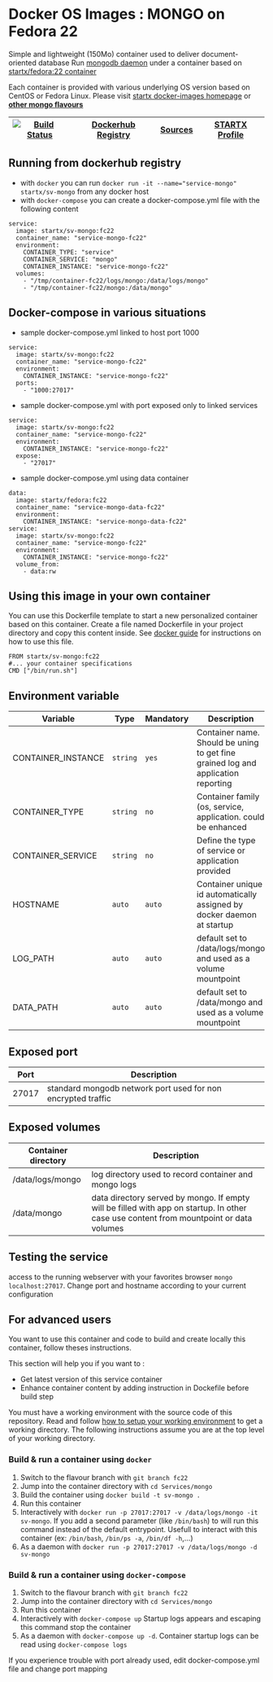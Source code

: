 <!--[metadata]>
+++
title = "STARTX Docker Services Images : MONGO on Fedora 22"
description = "Docker container with mongo service based on fedora 22"
keywords = ["home, docker, startx, mongo, fedora 22, centos, repository, container, swarm, compose"]
weight=3
+++
<![end-metadata]-->

# Docker OS Images : MONGO on Fedora 22

Simple and lightweight (150Mo) container used to deliver document-oriented database
Run [mongodb daemon](https://www.mongodb.org/) under a container 
based on [startx/fedora:22 container](https://hub.docker.com/r/startx/fedora)

Each container is provided with various underlying OS version based on CentOS or 
Fedora Linux. Please visit [startx docker-images homepage](https://github.com/startxfr/docker-images/)
or **[other mongo flavours](https://github.com/startxfr/docker-images/Services/mongo/#available-flavours)**

| [![Build Status](https://travis-ci.org/startxfr/docker-images.svg)](https://travis-ci.org/startxfr/docker-images) | [Dockerhub Registry](https://hub.docker.com/r/startx/sv-mongo/) | [Sources](https://github.com/startxfr/docker-images/Services/mongo)             | [STARTX Profile](https://github.com/startxfr) | 
|-------------------------------------------------------------------------------------------------------------------|-----------------------------------------------------------------|---------------------------------------------------------------------------------|-----------------------------------------------|

## Running from dockerhub registry

* with `docker` you can run `docker run -it --name="service-mongo" startx/sv-mongo` from any docker host
* with `docker-compose` you can create a docker-compose.yml file with the following content
```
service:
  image: startx/sv-mongo:fc22
  container_name: "service-mongo-fc22"
  environment:
    CONTAINER_TYPE: "service"
    CONTAINER_SERVICE: "mongo"
    CONTAINER_INSTANCE: "service-mongo-fc22"
  volumes:
    - "/tmp/container-fc22/logs/mongo:/data/logs/mongo"
    - "/tmp/container-fc22/mongo:/data/mongo"
```

## Docker-compose in various situations

* sample docker-compose.yml linked to host port 1000
```
service:
  image: startx/sv-mongo:fc22
  container_name: "service-mongo-fc22"
  environment:
    CONTAINER_INSTANCE: "service-mongo-fc22"
  ports:
    - "1000:27017"
```
* sample docker-compose.yml with port exposed only to linked services
```
service:
  image: startx/sv-mongo:fc22
  container_name: "service-mongo-fc22"
  environment:
    CONTAINER_INSTANCE: "service-mongo-fc22"
  expose:
    - "27017"
```
* sample docker-compose.yml using data container
```
data:
  image: startx/fedora:fc22
  container_name: "service-mongo-data-fc22"
  environment:
    CONTAINER_INSTANCE: "service-mongo-data-fc22"
service:
  image: startx/sv-mongo:fc22
  container_name: "service-mongo-fc22"
  environment:
    CONTAINER_INSTANCE: "service-mongo-fc22"
  volume_from:
    - data:rw
```

## Using this image in your own container

You can use this Dockerfile template to start a new personalized container based on this container. Create a file named Dockerfile in your project directory and copy this content inside. See [docker guide](http://docs.docker.com/engine/reference/builder/) for instructions on how to use this file.
 ```
FROM startx/sv-mongo:fc22
#... your container specifications
CMD ["/bin/run.sh"]
```

## Environment variable

| Variable                  | Type     | Mandatory | Description                                                              |
|---------------------------|----------|-----------|--------------------------------------------------------------------------|
| CONTAINER_INSTANCE        | `string` | `yes`     | Container name. Should be uning to get fine grained log and application reporting
| CONTAINER_TYPE            | `string` | `no`      | Container family (os, service, application. could be enhanced 
| CONTAINER_SERVICE         | `string` | `no`      | Define the type of service or application provided
| HOSTNAME                  | `auto`   | `auto`    | Container unique id automatically assigned by docker daemon at startup
| LOG_PATH                  | `auto`   | `auto`    | default set to /data/logs/mongo and used as a volume mountpoint
| DATA_PATH                 | `auto`   | `auto`    | default set to /data/mongo and used as a volume mountpoint

## Exposed port

| Port  | Description                                                              |
|-------|--------------------------------------------------------------------------|
| 27017 | standard mongodb network port used for non encrypted traffic

## Exposed volumes

| Container directory  | Description                                                              |
|----------------------|--------------------------------------------------------------------------|
| /data/logs/mongo     | log directory used to record container and mongo logs
| /data/mongo          | data directory served by mongo. If empty will be filled with app on startup. In other case use content from mountpoint or data volumes

## Testing the service

access to the running webserver with your favorites browser `mongo localhost:27017`. Change port and hostname according to your current configuration

## For advanced users

You want to use this container and code to build and create locally this container, follow theses instructions.

This section will help you if you want to :
* Get latest version of this service container
* Enhance container content by adding instruction in Dockefile before build step

You must have a working environment with the source code of this repository. Read and follow [how to setup your working environment](https://github.com/startxfr/docker-images#setup-your-working-environment-mandatory) to get a working directory. The following instructions assume you are at the top level of your working directory.

### Build & run a container using `docker`

1. Switch to the flavour branch with `git branch fc22`
2. Jump into the container directory with `cd Services/mongo`
3. Build the container using `docker build -t sv-mongo .`
4. Run this container 
  1. Interactively with `docker run -p 27017:27017 -v /data/logs/mongo -it sv-mongo`. If you add a second parameter (like `/bin/bash`) to will run this command instead of the default entrypoint. Usefull to interact with this container (ex: `/bin/bash`, `/bin/ps -a`, `/bin/df -h`,...) 
  2. As a daemon with `docker run -p 27017:27017 -v /data/logs/mongo -d sv-mongo`


### Build & run a container using `docker-compose`

1. Switch to the flavour branch with `git branch fc22`
2. Jump into the container directory with `cd Services/mongo`
3. Run this container 
  1. Interactively with `docker-compose up` Startup logs appears and escaping this command stop the container
  2. As a daemon with `docker-compose up -d`. Container startup logs can be read using `docker-compose logs`

If you experience trouble with port already used, edit docker-compose.yml file and change port mapping